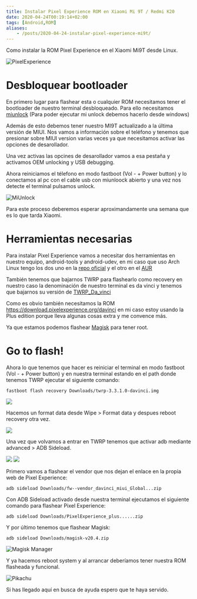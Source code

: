 ```yaml
---
title: Instalar Pixel Experience ROM en Xiaomi Mi 9T / Redmi K20
date: 2020-04-24T00:19:14+02:00
tags: [Android,ROM]
aliases:
    - /posts/2020-04-24-instalar-pixel-experience-mi9t/
---
```


Como instalar la ROM Pixel Experience en el Xiaomi Mi9T desde Linux.

![PixelExperience](https://clubtech.es/wp-content/uploads/2020/01/PixelExperience.jpg)

# Desbloquear bootloader

En primero lugar para flashear esta o cualquier ROM necesitamos tener el bootloader de nuestro terminal desbloqueado. Para ello necesitamos [miunlock](https://en.miui.com/unlock/download_en.html) (Para poder ejecutar mi unlock debemos hacerlo desde windows)

Además de esto debemos tener nuestro MI9T actualizado a la última versión de MIUI. Nos vamos a información sobre el teléfono y tenemos que presionar sobre MIUI version varias veces ya que necesitamos activar las opciones de desarollador.

Una vez activas las opcines de desarollador vamos a esa pestaña y activamos OEM unlocking y USB debugging.

Ahora reiniciamos el télefono en modo fastboot (Vol - + Power button) y lo conectamos al pc con el cable usb con miunloock abierto y una vez nos detecte el terminal pulsamos unlock.

![MiUnlock](https://www.xiaomiadictos.com/wp-content/uploads/2019/03/desbloquear-bootloader-xiaomi-sin-esperar-garantia-tutorial-11.jpg)

Para este proceso deberemos esperar aproximandamente una semana que es lo que tarda Xiaomi.

# Herramientas necesarias

Para instalar Pixel Experience vamos a necesitar dos herramientas en nuestro equipo, android-tools y android-udev, en mi caso que uso Arch Linux tengo los dos uno en la [repo oficial](https://www.archlinux.org/packages/) y el otro en el [AUR](https://aur.archlinux.org/)

También tenemos que bajarnos TWRP para flashearlo como recovery en nuestro caso la denominación de nuestro terminal es da vinci y tenemos que bajarnos su versión de [TWRP_Da_vinci](https://dl.twrp.me/davinci/)

Como es obvio también necesitamos la ROM https://download.pixelexperience.org/davinci en mi caso estoy usando la Plus edition porque lleva algunas cosas extra y me convence más.

Ya que estamos podemos flashear [Magisk](https://github.com/topjohnwu/Magisk/releases) para tener root.

# Go to flash!

Ahora lo que tenemos que hacer es reiniciar el terminal en modo fastboot (Vol - + Power button) y en nuestra terminal estando en el path donde tenemos TWRP ejecutar el siguiente comando:

```
fastboot flash recovery Downloads/twrp-3.3.1.0-davinci.img
```
![](https://raw.githubusercontent.com/Crstian19/crstian19.github.io/master/_posts/PixelExp/Format%20Data.jpg)

Hacemos un format data desde Wipe > Format data y despues reboot recovery otra vez.

![](https://raw.githubusercontent.com/Crstian19/crstian19.github.io/master/_posts/PixelExp/Format%20Data.jpg)

Una vez que volvamos a entrar en TWRP tenemos que activar adb mediante advanced > ADB Sideload.

![](https://raw.githubusercontent.com/Crstian19/crstian19.github.io/master/_posts/PixelExp/Sideload.jpg) ![](https://raw.githubusercontent.com/Crstian19/crstian19.github.io/master/_posts/PixelExp/Sideloadwork.jpgCristian500!
)

Primero vamos a flashear el vendor que nos dejan el enlace en la propia web de Pixel Experience:

```
adb sideload Downloads/fw--vendor_davinci_miui_Global...zip
```

Con ADB Sideload activado desde nuestra terminal ejecutamos el siguiente comando para flashear Pixel Experience:

```
adb sideload Downloads/PixelExperience_plus......zip
```

Y por último tenemos que flashear Magisk:

```
adb sideload Downloads/magisk-v20.4.zip
```

![Magisk Manager](https://raw.githubusercontent.com/topjohnwu/Magisk/master/docs/images/logo.png)

Y ya hacemos reboot system y al arrancar deberíamos tener nuestra ROM flasheada y funcional.

![Pikachu](https://pa1.narvii.com/6716/90d02da274abd2414b80bc4c27303d511e88cb32_hq.gif)

Si has llegado aquí en busca de ayuda espero que te haya servido.